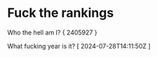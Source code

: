 # Fuck the rankings

Who the hell am I?
{ 2405927 }

What fucking year is it?
[ 2024-07-28T14:11:50Z ]
